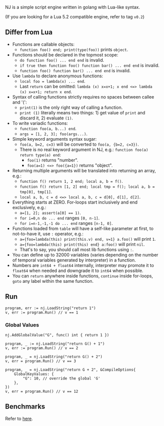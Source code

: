 NJ is a simple script engine written in golang with Lua-like syntax.

(If you are looking for a Lua 5.2 compatible engine, refer to tag `v0.2`)

## Differ from Lua

- Functions are callable objects:
	- `function foo() end; print(type(foo))` prints `object`.
- Functions should be declared in the topmost scope:
	- `do function foo() ... end end` is invalid.
	- `if true then function foo() function bar() ... end end` is invalid.
	- `function foo() function bar() ... end end` is invalid.
- Use `lambda` to declare anonymous functions:
	- `local foo = lambda(x) ... end`.
	- Last `return` can be omitted: `lambda (x) x=x+1; x end <=> lambda (x) x=x+1; return x end`.
- Syntax of calling functions strictly requires no spaces between callee and '(':
	- `print(1)` is the only right way of calling a function.
	- `print (1)` literally means two things: 1) get value of `print` and discard it, 2) evaluate `(1)`.
- To write variadic functions:
	- `function foo(a, b...) end`.
	- `args = [1, 2, 3]; foo(args...)`.
- Simple keyword arguments syntax sugar:
	- `foo(a, b=2, c=3)` will be converted to `foo(a, {b=2, c=3})`.
	- There is no real keyword argument in NJ, e.g.: `function foo(a) return type(a) end`:
		- `foo(1)` returns "number".
		- `foo(a=1) <=> foo({a=1})` returns "object".
- Returning multiple arguments will be translated into returning an array, e.g.:
	- `function f() return 1, 2 end; local a, b = f()`.
	- `function f() return [1, 2] end; local tmp = f(); local a, b = tmp[0], tmp[1]`.
	- `local a, b, c = d <=> local a, b, c = d[0], d[1], d[2]`.
- Everything starts at ZERO. For-loops start inclusively and end exclusively, e.g.:
	- `a=[1, 2]; assert(a[0] == 1)`.
	- `for i=0,n do ... end` ranges `[0, n-1]`.
	- `for i=n-1,-1,-1 do ... end` ranges `[n-1, 0]`.
- Functions loaded from `table` will have a self-like parameter at first, to not-to-have it, use `:` operator, e.g.:
	- `a={foo=lambda(this) print(this.v) end, v=1} a.foo()` will print `1`.
	- `a={foo=lambda(this) print(this) end} a:foo()` will print `nil`.
	- That's to say, you should call most lib functions using `:`.
- You can define up to 32000 variables (varies depending on the number of temporal variables generated by interpreter) in a function.
- Numbers are `int64 + float64` internally, interpreter may promote it to `float64` when needed and downgrade it to `int64` when possible.
- You can `return` anywhere inside functions, `continue` inside for-loops, `goto` any label within the same function.

## Run

```golang
program, err := nj.LoadString("return 1")
v, err := program.Run() // v == 1
```

### Global Values

```golang
nj.AddGlobalValue("G", func() int { return 1 })

program, _ := nj.LoadString("return G() + 1")
v, err := program.Run() // v == 2

program, _ = nj.LoadString("return G() + 2")
v, err = program.Run() // v == 3

program, _ = nj.LoadString("return G + 2", &CompileOptions{
	GlobalKeyValues: {
		"G": 10, // override the global 'G'
	},
})
v, err = program.Run() // v == 12
```

## Benchmarks

Refer to [here](https://github.com/coyove/potatolang/blob/master/tests/bench/perf.md).

